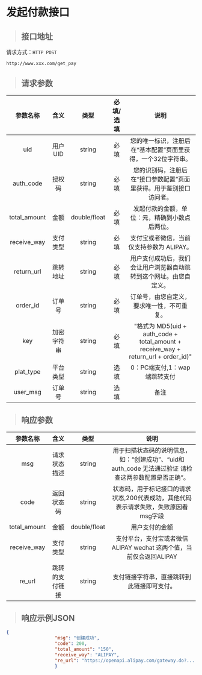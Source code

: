 # 发起付款接口

> ## 接口地址

请求方式：`HTTP POST`

    http://www.xxx.com/get_pay

>## 请求参数

参数名称|含义|类型|必填/选填|说明
:--:|:--:|:--:|:--:|:--:
uid|用户UID|string|必填|您的唯一标识，注册后在“基本配置”页面里获得，一个32位字符串。
auth_code|授权码|string|必填|您的识别码，注册后在“接口参数配置”页面里获得。用于鉴别接口访问者。
total_amount|金额|double/float|必填|发起付款的金额，单位：元，精确到小数点后两位。
receive_way|支付类型|string|必填|支付宝或者微信，当前仅支持参数为 ALIPAY。
return_url|跳转地址|string|必填|用户支付成功后，我们会让用户浏览器自动跳转到这个网址。由您自定义。
order_id|订单号|string|必填|订单号，由您自定义，要求唯一性，不可重复。
key|加密字符串|string|必填|"格式为 MD5(uid + auth_code + total_amount + receive_way + return_url + order_id)"
plat_type|平台类型|string|选填|0：PC端支付,1：wap端跳转支付
user_msg|订单号|string|选填|备注

>## 响应参数 

参数名称|含义|类型|说明
:--:|:--:|:--:|:--:
msg|请求状态描述|string|用于扫描状态码的说明信息，如：“创建成功”、“uid和auth_code 无法通过验证 请检查这两参数配置是否正确”。
code|返回状态码|string|状态码，用于标记接口的请求状态,200代表成功，其他代码表示请求失败，失败原因看msg字段
total_amount|金额|double/float|用户支付的金额
receive_way|支付类型|string|支付平台，支付宝或者微信 ALIPAY wechat 这两个值，当前仅会返回ALIPAY
re_url|跳转的支付链接|string|支付链接字符串，直接跳转到此链接即可支付。

>## 响应示例JSON

```json
{
                  "msg": "创建成功",
                  "code": 200,
                  "total_amount": "150",
                  "receive_way": "ALIPAY",
                  "re_url": "https://openapi.alipay.com/gateway.do?...."
                  }
```






